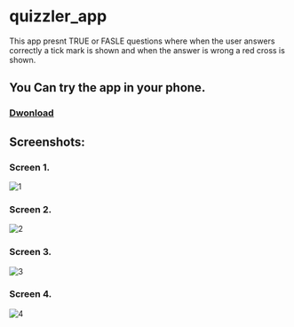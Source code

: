 # quizzler_app

This app presnt TRUE or FASLE questions where when the user answers correctly a tick mark is shown and when the answer is wrong a red cross is shown.

## You Can try the app in your phone.
### [Dwonload](https://github.com/ali-taha-projects/flutter-projects/raw/master/quizzler_app/flutter-apks/app.apk)

## Screenshots:

### Screen 1.
![1](screenshots/1.png)
### Screen 2.
![2](screenshots/2.png)
### Screen 3.
![3](screenshots/3.png)
### Screen 4.
![4](screenshots/4.png)
